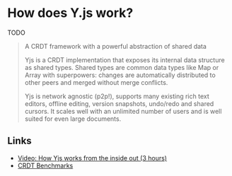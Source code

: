 # How does Y.js work?
TODO

> A CRDT framework with a powerful abstraction of shared data
>
> Yjs is a CRDT implementation that exposes its internal data structure as shared types. Shared types are common data types like Map or Array with superpowers: changes are automatically distributed to other peers and merged without merge conflicts.
>
> Yjs is network agnostic (p2p!), supports many existing rich text editors, offline editing, version snapshots, undo/redo and shared cursors. It scales well with an unlimited number of users and is well suited for even large documents.

## Links
* [Video: How Yjs works from the inside out (3 hours)](https://www.youtube.com/watch?v=0l5XgnQ6rB4)
* [CRDT Benchmarks](https://github.com/dmonad/crdt-benchmarks)

